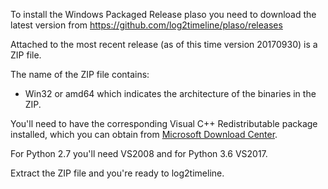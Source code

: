 To install the Windows Packaged Release plaso you need to download the latest version from https://github.com/log2timeline/plaso/releases

Attached to the most recent release (as of this time version 20170930) is a ZIP file.

The name of the ZIP file contains:

* Win32 or amd64 which indicates the architecture of the binaries in the ZIP.

You'll need to have the corresponding Visual C++ Redistributable package installed, which you can obtain from [Microsoft Download Center](https://www.microsoft.com/en-us/search/Results.aspx?q=Microsoft%20Visual%20C%2B%2B%20Redistributable%20Package&form=DLC).

For Python 2.7 you'll need VS2008 and for Python 3.6 VS2017.

Extract the ZIP file and you're ready to log2timeline.
